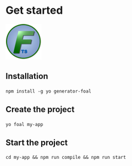 # Get started

![Logo](./logo_96.png)

## Installation

`npm install -g yo generator-foal`

## Create the project

`yo foal my-app`

## Start the project

`cd my-app && npm run compile && npm run start`